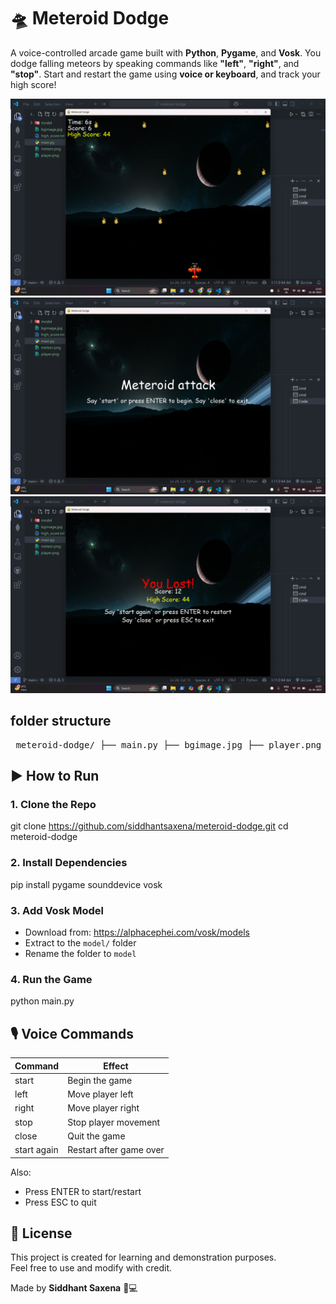 # 🛸 Meteroid Dodge
A voice-controlled arcade game built with **Python**, **Pygame**, and **Vosk**. You dodge falling meteors by speaking commands like **"left"**, **"right"**, and **"stop"**. Start and restart the game using **voice or keyboard**, and track your high score!

![screenshot](assets/screenshot1.png) 
![screenshot](assets/screenshot2.png) 
![screenshot](assets/screenshot3.png) 

## folder structure
<pre> meteroid-dodge/ ├── main.py ├── bgimage.jpg ├── player.png ├── meteor.png ├── high_score.txt ├── model/ │ └── vosk-model ├── screenshot.jpg ├── README.md </pre>

## ▶️ How to Run

### 1. Clone the Repo
git clone https://github.com/siddhantsaxena/meteroid-dodge.git
cd meteroid-dodge

### 2. Install Dependencies
pip install pygame sounddevice vosk

### 3. Add Vosk Model
- Download from: https://alphacephei.com/vosk/models
- Extract to the `model/` folder
- Rename the folder to `model`

### 4. Run the Game
python main.py

## 🎙 Voice Commands

| Command          | Effect                   |
|------------------|---------------------------|
| start            | Begin the game            |
| left             | Move player left          |
| right            | Move player right         |
| stop             | Stop player movement      |
| close            | Quit the game             |
| start again      | Restart after game over   |

Also:
- Press ENTER to start/restart
- Press ESC to quit

## 📄 License

This project is created for learning and demonstration purposes.  
Feel free to use and modify with credit.

Made by **Siddhant Saxena** 🧠💻

